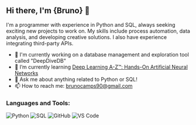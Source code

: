 ## Hi there, I'm {Bruno} 👋

I'm a programmer with experience in Python and SQL, always seeking exciting new projects to work on. My skills include process automation, data analysis, and developing creative solutions. I also have experience integrating third-party APIs. 

- 🔭  I'm currently working on a database management and exploration tool called "DeepDiveDB"
- 🌱 I’m currently learning [Deep Learning A-Z™: Hands-On Artificial Neural Networks](https://www.udemy.com/course/deeplearning/)
- 💬 Ask me about anything related to Python or SQL!
- 📫 How to reach me: brunocamps90@gmail.com

### Languages and Tools:

![Python](https://img.shields.io/badge/-Python-3776AB?style=flat-square&logo=python&logoColor=white)
![SQL](https://img.shields.io/badge/-SQL-4479A1?style=flat-square&logo=mysql&logoColor=white)
![GitHub](https://img.shields.io/badge/-GitHub-181717?style=flat-square&logo=github&logoColor=white)
![VS Code](https://img.shields.io/badge/-VS%20Code-007ACC?style=flat-square&logo=visual-studio-code&logoColor=white)

